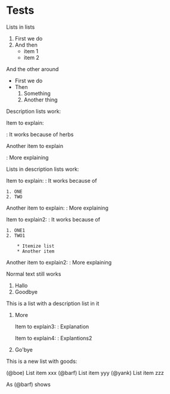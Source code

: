 # Tests

Lists in lists

1. First we do
2. And then
    * item 1
    * item 2

And the other around

* First we do
* Then
    1. Something
    2. Another thing

Description lists work:

Item to explain:

:   It works because of herbs

Another item to explain

:    More explaining

Lists in description lists work:

Item to explain:
:   It works because of

    1. ONE
    2. TWO

Another item to explain:
:   More explaining

Item to explain2:
:   It works because of

    1. ONE1
    2. TWO1
        
        * Itemize list
        * Another item

Another item to explain2:
:   More explaining


Normal text still works

1. Hallo
2. Goodbye

This is a list with a description list in it

1. More

    Item to explain3:
    :   Explanation

    Item to explain4:
    :   Explantions2

2. Go'bye

This is a new list with goods:

(@boe) List item xxx
(@barf) List item yyy
(@yank) List item zzz

As (@barf) shows
